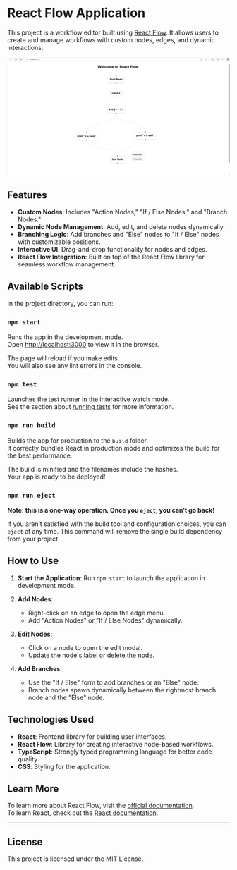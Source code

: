 # React Flow Application

This project is a workflow editor built using [React Flow](https://reactflow.dev/). It allows users to create and manage workflows with custom nodes, edges, and dynamic interactions.

![Sample UI](./src/assets/images/Ui.png)

## Features

- **Custom Nodes**: Includes "Action Nodes," "If / Else Nodes," and "Branch Nodes."
- **Dynamic Node Management**: Add, edit, and delete nodes dynamically.
- **Branching Logic**: Add branches and "Else" nodes to "If / Else" nodes with customizable positions.
- **Interactive UI**: Drag-and-drop functionality for nodes and edges.
- **React Flow Integration**: Built on top of the React Flow library for seamless workflow management.

## Available Scripts

In the project directory, you can run:

### `npm start`

Runs the app in the development mode.  
Open [http://localhost:3000](http://localhost:3000) to view it in the browser.

The page will reload if you make edits.  
You will also see any lint errors in the console.

### `npm test`

Launches the test runner in the interactive watch mode.  
See the section about [running tests](https://facebook.github.io/create-react-app/docs/running-tests) for more information.

### `npm run build`

Builds the app for production to the `build` folder.  
It correctly bundles React in production mode and optimizes the build for the best performance.

The build is minified and the filenames include the hashes.  
Your app is ready to be deployed!

### `npm run eject`

**Note: this is a one-way operation. Once you `eject`, you can’t go back!**

If you aren’t satisfied with the build tool and configuration choices, you can `eject` at any time. This command will remove the single build dependency from your project.

## How to Use

1. **Start the Application**:
   Run `npm start` to launch the application in development mode.

2. **Add Nodes**:
   - Right-click on an edge to open the edge menu.
   - Add "Action Nodes" or "If / Else Nodes" dynamically.

3. **Edit Nodes**:
   - Click on a node to open the edit modal.
   - Update the node's label or delete the node.

4. **Add Branches**:
   - Use the "If / Else" form to add branches or an "Else" node.
   - Branch nodes spawn dynamically between the rightmost branch node and the "Else" node.

## Technologies Used

- **React**: Frontend library for building user interfaces.
- **React Flow**: Library for creating interactive node-based workflows.
- **TypeScript**: Strongly typed programming language for better code quality.
- **CSS**: Styling for the application.

## Learn More

To learn more about React Flow, visit the [official documentation](https://reactflow.dev/).  
To learn React, check out the [React documentation](https://reactjs.org/).

---

## License

This project is licensed under the MIT License.
